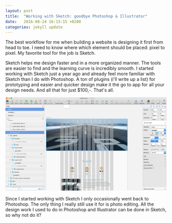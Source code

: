 ```yaml
---
layout: post
title:  "Working with Sketch: goodbye Photoshop & Illustrator"
date:   2016-08-24 16:15:15 +0200
categories: jekyll update
---
```


The best workflow for me when building a website is designing it first from head to toe. I need to know where which element should be placed: pixel to pixel. My favorite tool for the job is Sketch. 

Sketch helps me design faster and in a more organized manner. The tools are easier to find and the learning curve is incredibly smooth. I started working with Sketch just a year ago and already feel more familiar with Sketch than I do with Photoshop. A ton of plugins (i'll write up a list) for prototyping and easier and quicker design make it thé go to app for all your design needs. And all that for just $100,-. That's all.

![](/img/Schermafbeelding-2016-04-13-om-14-43-55.png)

Since I started working with Sketch I only occasionally went back to Photoshop. The only thing I really still use it for is photo editing. All the design work I used to do in Photoshop and Illustrator can be done in Sketch, so why not do it?